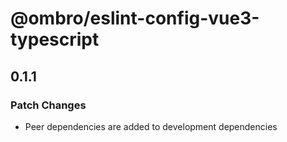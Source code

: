 # @ombro/eslint-config-vue3-typescript

## 0.1.1

### Patch Changes

- Peer dependencies are added to development dependencies
